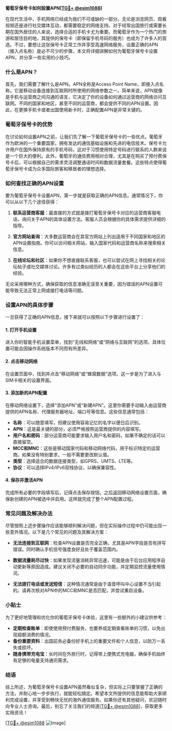 **葡萄牙保号卡如何設置APN[[TG💪+ @esim1088](https://t.me/s/esim1088)]**

在现代生活中，手机网络已经成为我们不可或缺的一部分。无论是浏览网页、观看视频还是进行社交媒体互动，都需要稳定的网络支持。对于经常出国旅行或需要长期在国外居住的人来说，选择合适的手机卡尤为重要。而葡萄牙作为一个热门的旅游和居住目的地，其提供的保号卡（即保留手机号码的服务）也成为了许多人的首选。不过，要想让这张保号卡正常工作并享受高速网络服务，设置正确的APN（接入点名称）是必不可少的步骤。本文将详细讲解如何为葡萄牙保号卡设置APN，并分享一些实用的小技巧。

### 什么是APN？

首先，我们需要了解什么是APN。APN全称是Access Point Name，即接入点名称。它是移动设备连接到互联网时所使用的网络参数之一。简单来说，APN就像是手机与运营商之间沟通的语言，它决定了你的设备如何通过运营商的网络访问互联网。不同的国家和地区，甚至不同的运营商，都会提供不同的APN设置。因此，在更换手机卡或者出国使用新卡时，正确配置APN是非常关键的。

### 葡萄牙保号卡的优势

在讨论如何设置APN之前，让我们先了解一下葡萄牙保号卡的一些优点。葡萄牙作为欧洲的一个重要国家，拥有发达的通信基础设施和先进的电信技术。保号卡允许用户在国外保持原有的手机号码，这对于习惯使用特定号码进行联系的人群来说是一个巨大的便利。此外，葡萄牙的通信费用相对合理，尤其是在购买了预付费保号卡后，可以根据自己的需求灵活调整通话时间和数据流量套餐。这些特点使得葡萄牙保号卡成为众多国际旅客和移居者的理想选择。

### 如何查找正确的APN设置

要为葡萄牙保号卡设置APN，第一步就是获取正确的APN信息。通常情况下，你可以从以下几个途径获得：

1. **联系运营商客服**：最直接的方式就是拨打葡萄牙保号卡对应的运营商客服电话，询问关于APN的具体设置方法。客服人员会根据你的具体需求提供详细的指导。
   
2. **官方网站查询**：大多数运营商会在其官方网站上列出适用于不同国家和地区的APN设置指南。你可以访问相关网站，输入国家代码和运营商名称来搜索相关信息。
   
3. **在线论坛和社区**：如果你不想直接联系客服，也可以尝试在网上寻找相关的论坛帖子或社交媒体讨论。许多有过类似经历的人都会在这些平台上分享他们的经验。

无论采用哪种方式，确保获取的信息准确无误至关重要，因为错误的APN设置可能导致无法正常上网或接打电话等问题。

### 设置APN的具体步骤

一旦获得了正确的APN信息，接下来就可以按照以下步骤进行设置了：

#### 1. 打开手机设置
进入你的智能手机设置菜单，找到“无线和网络”或“网络与互联网”的选项。具体位置可能会因操作系统版本不同而有所差异。

#### 2. 点击移动网络
在设置页面中，找到并点击“移动网络”或“蜂窝数据”选项。这一步是为了进入与SIM卡相关的设置界面。

#### 3. 添加新的APN配置
在移动网络设置下，选择“添加APN”或“新建APN”。这里你需要手动输入由运营商提供的APN名称、代理服务器地址、端口号等信息。这些信息通常包括：
   - **名称**：可以随意填写，但建议使用容易记忆的名字以便日后识别。
   - **APN**：这是最关键的部分，必须严格按照运营商提供的内容填写。
   - **用户名和密码**：部分运营商可能要求输入用户名和密码，如果不确定的话可以直接留空。
   - **MCC和MNC**：这些是移动国家代码和移动网络代码，用于标识特定的运营商。如果没有特别要求，一般不需要更改默认值。
   - **类型**：选择适合的数据连接类型，如GPRS、UMTS、LTE等。
   - **协议**：可以选择IPv4/IPv6双栈协议，以确保兼容性。

#### 4. 保存并激活APN
完成所有必要的字段填写后，记得点击保存按钮。之后返回移动网络设置页面，确保新创建的APN被选中并启用。这样就完成了整个APN配置过程。

### 常见问题及解决办法

尽管按照上述步骤操作应该能够顺利解决问题，但在实际操作过程中仍可能出现一些意外情况。以下是几个常见的问题及其解决方案：

- **无法连接到互联网**：检查APN设置是否完全正确，尤其是APN字段是否有拼写错误。同时确认手机信号强度良好且处于覆盖范围内。
  
- **数据流量耗尽过快**：如果发现流量消耗异常迅速，可能是由于后台应用程序自动更新等原因造成。建议关闭不必要的自动同步功能，并定期监控流量使用情况。
  
- **无法拨打电话或发送短信**：这种情况通常是由于语音呼叫中心设置不当引起的。请再次核对APN中的MCC和MNC是否匹配，并尝试重启设备。

### 小贴士

为了更好地管理和优化你的葡萄牙保号卡体验，这里有一些额外的小建议供参考：

- **定期检查账单**：即使使用预付费服务，也要养成定期查看账单的习惯，以免出现超额消费的情况。
- **备份重要资料**：出国前务必备份好手机上的重要文件和个人信息，以防万一丢失或损坏。
- **随身携带充电宝**：长时间在外旅行时，记得带上便携式充电器，确保手机始终有足够的电量支持通讯需求。

### 结语

综上所述，为葡萄牙保号卡设置APN虽然看似复杂，但实际上只要掌握了正确的方法，并耐心地一步步执行，就能轻松搞定。希望本文所提供的信息能帮助大家顺利完成设置，并享受到畅快无忧的海外通信服务。如果你还有其他疑问，欢迎随时向专业人士咨询。最后，别忘了关注我们的频道[[TG💪+ @esim1088](https://t.me/s/esim1088)]，获取更多实用资讯！

[[TG💪+ @esim1088](https://t.me/s/esim1088) ![Image](https://i.postimg.cc/4NQfJmqS/Snipaste-2025-05-13-00-14-12.png)]